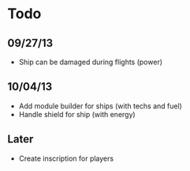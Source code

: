 # Todo
## 09/27/13
* Ship can be damaged during flights (power)


## 10/04/13
* Add module builder for ships (with techs and fuel)
* Handle shield for ship (with energy)

## Later
* Create inscription for players
